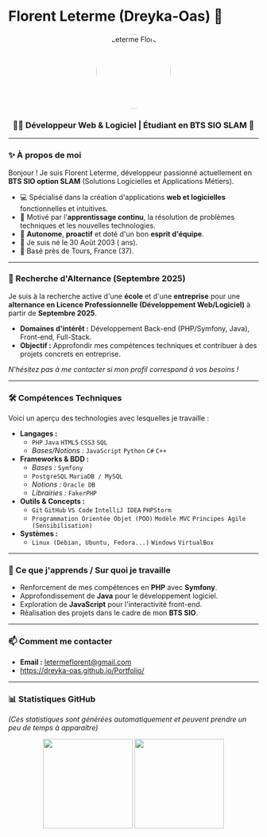 # Florent Leterme (Dreyka-Oas) 👋

<p align="center">
  <img src="https://avatars.githubusercontent.com/u/147194444?v=4" alt="Leterme Florent" width="150" style="border-radius:50%;"/>
</p>

<h3 align="center">👨‍💻 Développeur Web & Logiciel | Étudiant en BTS SIO SLAM 🚀</h3>

---

### ✨ À propos de moi

Bonjour ! Je suis Florent Leterme, développeur passionné actuellement en **BTS SIO option SLAM** (Solutions Logicielles et Applications Métiers).

-   💻 Spécialisé dans la création d'applications **web et logicielles** fonctionnelles et intuitives.
-   🧠 Motivé par l'**apprentissage continu**, la résolution de problèmes techniques et les nouvelles technologies.
-   🎯 **Autonome**, **proactif** et doté d'un bon **esprit d'équipe**.
-   📅 Je suis né le 30 Août 2003 (<span id="age-readme"></span> ans). <!-- L'âge peut être mis à jour manuellement ou via un script/workflow GitHub plus tard si désiré -->
-   📍 Basé près de Tours, France (37).

---

### 🚀 Recherche d'Alternance (Septembre 2025)

Je suis à la recherche active d'une **école** et d'une **entreprise** pour une **alternance en Licence Professionnelle (Développement Web/Logiciel)** à partir de **Septembre 2025**.

*   **Domaines d'intérêt :** Développement Back-end (PHP/Symfony, Java), Front-end, Full-Stack.
*   **Objectif :** Approfondir mes compétences techniques et contribuer à des projets concrets en entreprise.

_N'hésitez pas à me contacter si mon profil correspond à vos besoins !_

---

### 🛠️ Compétences Techniques

Voici un aperçu des technologies avec lesquelles je travaille :

*   **Langages :**
    *   `PHP` `Java` `HTML5` `CSS3` `SQL`
    *   *Bases/Notions :* `JavaScript` `Python` `C#` `C++`
*   **Frameworks & BDD :**
    *   *Bases :* `Symfony`
    *   `PostgreSQL` `MariaDB / MySQL`
    *   *Notions :* `Oracle DB`
    *   *Librairies :* `FakerPHP`
*   **Outils & Concepts :**
    *   `Git` `GitHub` `VS Code` `IntelliJ IDEA` `PHPStorm`
    *   `Programmation Orientée Objet (POO)` `Modèle MVC` `Principes Agile (Sensibilisation)`
*   **Systèmes :**
    *   `Linux (Debian, Ubuntu, Fedora...)` `Windows` `VirtualBox`

---

### 🌱 Ce que j'apprends / Sur quoi je travaille

*   Renforcement de mes compétences en **PHP** avec **Symfony**.
*   Approfondissement de **Java** pour le développement logiciel.
*   Exploration de **JavaScript** pour l'interactivité front-end.
*   Réalisation des projets dans le cadre de mon **BTS SIO**.

---

### 📫 Comment me contacter
*   **Email :** [letermeflorent@gmail.com](mailto:letermeflorent@gmail.com)
*   https://dreyka-oas.github.io/Portfolio/
---

### 📊 Statistiques GitHub

*(Ces statistiques sont générées automatiquement et peuvent prendre un peu de temps à apparaître)*

<p align="center">
  <img height="180em" src="https://github-readme-stats.vercel.app/api?username=Dreyka-Oas&show_icons=true&theme=radical&include_all_commits=true&count_private=true&hide_border=true"/>
  <img height="180em" src="https://github-readme-stats.vercel.app/api/top-langs/?username=Dreyka-Oas&layout=compact&langs_count=8&theme=radical&hide_border=true"/>
</p>

<!--
Astuce : Le thème des stats peut être changé (ex: `default`, `dark`, `tokyonight`, `dracula`...).
Liste des thèmes : https://github.com/anuraghazra/github-readme-stats/blob/master/themes/README.md
-->
